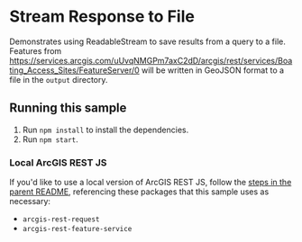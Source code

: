 # Stream Response to File

Demonstrates using ReadableStream to save results from a query to a file. Features from <https://services.arcgis.com/uUvqNMGPm7axC2dD/arcgis/rest/services/Boating_Access_Sites/FeatureServer/0> will be written in GeoJSON format to a file in the `output` directory.

## Running this sample

1. Run `npm install` to install the dependencies.
1. Run `npm start`.

### Local ArcGIS REST JS

If you'd like to use a local version of ArcGIS REST JS, follow the [steps in the parent README](../README.md#local-arcgis-rest-js-npm), referencing these packages that this sample uses as necessary:

- `arcgis-rest-request`
- `arcgis-rest-feature-service`
